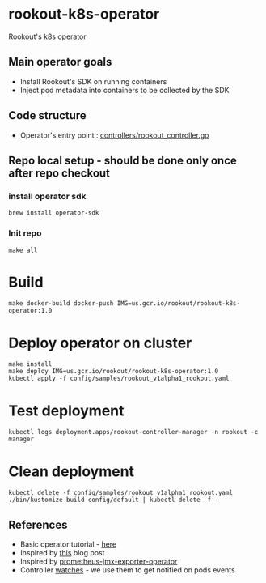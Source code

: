 # rookout-k8s-operator
Rookout's k8s operator


## Main operator goals

- Install Rookout's SDK on running containers  
- Inject pod metadata into containers to be collected by the SDK

## Code structure
- Operator's entry point : [controllers/rookout_controller.go](./controllers/rookout_controller.go)


## Repo local setup - should be done only once after repo checkout
### install operator sdk
`brew install operator-sdk`

### Init repo
`make all`

# Build
`make docker-build docker-push IMG=us.gcr.io/rookout/rookout-k8s-operator:1.0`

# Deploy operator on cluster
```
make install
make deploy IMG=us.gcr.io/rookout/rookout-k8s-operator:1.0
kubectl apply -f config/samples/rookout_v1alpha1_rookout.yaml 
```

# Test deployment
`kubectl logs deployment.apps/rookout-controller-manager -n rookout -c manager`

# Clean deployment
```
kubectl delete -f config/samples/rookout_v1alpha1_rookout.yaml
./bin/kustomize build config/default | kubectl delete -f -
```

## References
- Basic operator tutorial - [here](https://sdk.operatorframework.io/docs/building-operators/golang/tutorial/)
- Inspired by [this](https://banzaicloud.com/blog/operator-sdk/) blog post
- Inspired by [prometheus-jmx-exporter-operator](https://github.com/banzaicloud/prometheus-jmx-exporter-operator)
- Controller [watches](https://book-v1.book.kubebuilder.io/beyond_basics/controller_watches.html) - we use them to get notified on pods events


